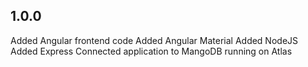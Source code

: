 ## 1.0.0
Added Angular frontend code
Added Angular Material
Added NodeJS
Added Express
Connected application to MangoDB running on Atlas
